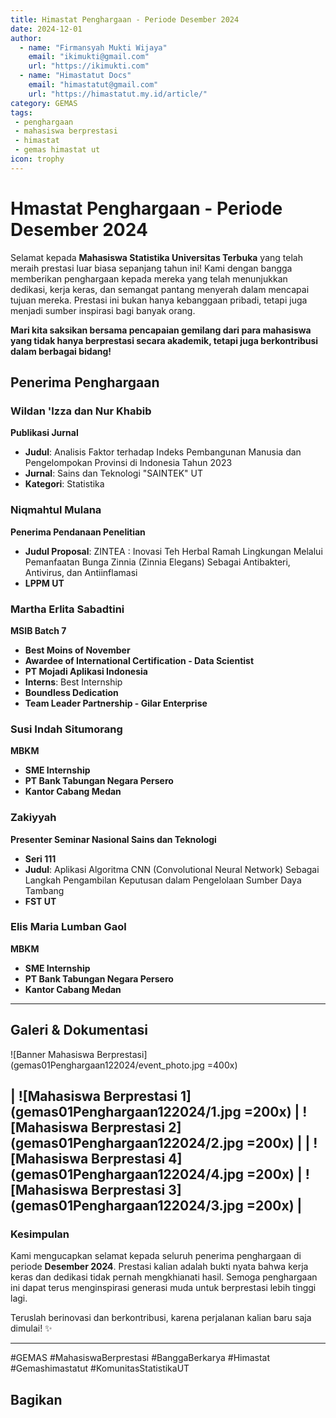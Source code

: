 ```yaml
--- 
title: Himastat Penghargaan - Periode Desember 2024
date: 2024-12-01
author:
  - name: "Firmansyah Mukti Wijaya"
    email: "ikimukti@gmail.com"
    url: "https://ikimukti.com"
  - name: "Himastatut Docs"
    email: "himastatut@gmail.com"
    url: "https://himastatut.my.id/article/"
category: GEMAS
tags: 
 - penghargaan
 - mahasiswa berprestasi
 - himastat
 - gemas himastat ut
icon: trophy
--- 
```


# Hmastat Penghargaan - Periode Desember 2024

Selamat kepada **Mahasiswa Statistika Universitas Terbuka** yang telah meraih prestasi luar biasa sepanjang tahun ini! Kami dengan bangga memberikan penghargaan kepada mereka yang telah menunjukkan dedikasi, kerja keras, dan semangat pantang menyerah dalam mencapai tujuan mereka. Prestasi ini bukan hanya kebanggaan pribadi, tetapi juga menjadi sumber inspirasi bagi banyak orang.

**Mari kita saksikan bersama pencapaian gemilang dari para mahasiswa yang tidak hanya berprestasi secara akademik, tetapi juga berkontribusi dalam berbagai bidang!**



## Penerima Penghargaan

### Wildan 'Izza dan Nur Khabib
**Publikasi Jurnal**
- **Judul**: Analisis Faktor terhadap Indeks Pembangunan Manusia dan Pengelompokan Provinsi di Indonesia Tahun 2023
- **Jurnal**: Sains dan Teknologi "SAINTEK" UT
- **Kategori**: Statistika

### Niqmahtul Mulana
**Penerima Pendanaan Penelitian**
- **Judul Proposal**: ZINTEA : Inovasi Teh Herbal Ramah Lingkungan Melalui Pemanfaatan Bunga Zinnia (Zinnia Elegans) Sebagai Antibakteri, Antivirus, dan Antiinflamasi
- **LPPM UT**

### Martha Erlita Sabadtini
**MSIB Batch 7**
- **Best Moins of November**
- **Awardee of International Certification - Data Scientist** 
- **PT Mojadi Aplikasi Indonesia**
- **Interns**: Best Internship
- **Boundless Dedication**
- **Team Leader Partnership - Gilar Enterprise**

### Susi Indah Situmorang
**MBKM**
- **SME Internship**
- **PT Bank Tabungan Negara Persero**  
- **Kantor Cabang Medan**

### Zakiyyah
**Presenter Seminar Nasional Sains dan Teknologi**
- **Seri 111**
- **Judul**: Aplikasi Algoritma CNN (Convolutional Neural Network) Sebagai Langkah Pengambilan Keputusan dalam Pengelolaan Sumber Daya Tambang
- **FST UT**

### Elis Maria Lumban Gaol
**MBKM**
- **SME Internship**
- **PT Bank Tabungan Negara Persero**  
- **Kantor Cabang Medan**

--- 

## Galeri & Dokumentasi

![Banner Mahasiswa Berprestasi](gemas01Penghargaan122024/event_photo.jpg =400x)

| ![Mahasiswa Berprestasi 1](gemas01Penghargaan122024/1.jpg =200x) | ![Mahasiswa Berprestasi 2](gemas01Penghargaan122024/2.jpg =200x) |
| ![Mahasiswa Berprestasi 4](gemas01Penghargaan122024/4.jpg =200x)  | ![Mahasiswa Berprestasi 3](gemas01Penghargaan122024/3.jpg =200x) |
--- 

### Kesimpulan

Kami mengucapkan selamat kepada seluruh penerima penghargaan di periode **Desember 2024**. Prestasi kalian adalah bukti nyata bahwa kerja keras dan dedikasi tidak pernah mengkhianati hasil. Semoga penghargaan ini dapat terus menginspirasi generasi muda untuk berprestasi lebih tinggi lagi.

Teruslah berinovasi dan berkontribusi, karena perjalanan kalian baru saja dimulai! ✨

--- 

#GEMAS #MahasiswaBerprestasi #BanggaBerkarya #Himastat #Gemashimastatut #KomunitasStatistikaUT


## Bagikan
<Share colorful />
<GitContributors />
<GitChangelog />